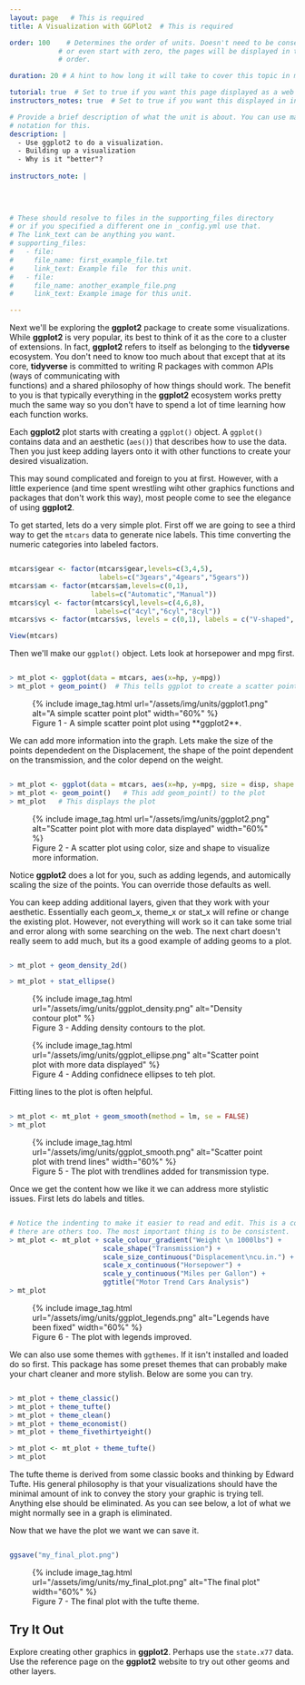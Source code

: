 ```yaml
---
layout: page   # This is required
title: A Visualization with GGPlot2  # This is required

order: 100    # Determines the order of units. Doesn't need to be consecutive though
            # or even start with zero, the pages will be displayed in their sort
            # order.

duration: 20 # A hint to how long it will take to cover this topic in mintues.

tutorial: true  # Set to true if you want this page displayed as a web page
instructors_notes: true  # Set to true if you want this displayed in instructors notes

# Provide a brief description of what the unit is about. You can use markdown
# notation for this.
description: |
  - Use ggplot2 to do a visualization.
  - Building up a visualization
  - Why is it "better"?
  
instructors_note: |
  
  

  
# These should resolve to files in the supporting_files directory
# or if you specified a different one in _config.yml use that.
# The link_text can be anything you want.
# supporting_files:
#   - file:
#     file_name: first_example_file.txt
#     link_text: Example file  for this unit.
#   - file:
#     file_name: another_example_file.png
#     link_text: Example image for this unit.

---
```




Next we'll be exploring the **ggplot2** package to create some visualizations. 
While **ggplot2** is very popular, its best to think of it as the core to a cluster of 
extensions. In fact, **ggplot2** refers to itself as belonging to the **tidyverse** ecosystem.
You don't need to know too much about that except that at its core, **tidyverse** is 
committed to writing R packages with common APIs (ways of communicating with  
functions) and a shared philosophy of how things should work. The benefit to you is 
that typically everything in the **ggplot2** ecosystem works pretty much the same 
way so you don't have to spend a lot of time learning how each function works.

Each **ggplot2** plot starts with creating a `ggplot()` object. A `ggplot()` contains
data and an aesthetic (`aes()`) that describes how to use the data. Then you just
keep adding layers onto it with other functions to create your desired visualization.

This may sound complicated and foreign to you at first. However, with a little 
experience (and time spent wrestling wiht other graphics functions and packages that 
don't work this way), most people come to see the elegance of using **ggplot2**.

To get started, lets do a very simple plot. First off we are going to see a third
way to get the `mtcars` data to generate nice labels. This time converting the 
numeric categories into labeled factors. 


```r

mtcars$gear <- factor(mtcars$gear,levels=c(3,4,5),
                      labels=c("3gears","4gears","5gears"))
mtcars$am <- factor(mtcars$am,levels=c(0,1),
                    labels=c("Automatic","Manual"))
mtcars$cyl <- factor(mtcars$cyl,levels=c(4,6,8),
                     labels=c("4cyl","6cyl","8cyl"))
mtcars$vs <- factor(mtcars$vs, levels = c(0,1), labels = c("V-shaped", "Straight"))

View(mtcars)

```

Then we'll make our `ggplot()` object. Lets look at horsepower and mpg first.

```r 

> mt_plot <- ggplot(data = mtcars, aes(x=hp, y=mpg))
> mt_plot + geom_point()  # This tells ggplot to create a scatter point plot

```

<figure>
  {% include image_tag.html url="/assets/img/units/ggplot1.png" alt="A simple scatter point plot" width="60%" %}
  <figcaption>Figure 1 - A simple scatter point plot using **ggplot2**.</figcaption>
</figure>


We can add more information into the graph. Lets make the size of the points 
dependedent on the Displacement, the shape of the point dependent on the transmission,
and the color depend on the weight.

```r 

> mt_plot <- ggplot(data = mtcars, aes(x=hp, y=mpg, size = disp, shape = am, color = wt))
> mt_plot <- geom_point()   # This add geom_point() to the plot
> mt_plot   # This displays the plot

```

<figure>
  {% include image_tag.html url="/assets/img/units/ggplot2.png" alt="Scatter point plot with more data displayed" width="60%" %}
  <figcaption>Figure 2 - A scatter plot using color, size and shape to  visualize more information.</figcaption>
</figure>

Notice **ggplot2** does a lot for you, such as adding legends, and automically scaling
the size of the points. You can override those defaults as well.

You can keep adding additional layers, given that they work with your aesthetic. Essentially each geom_x,
theme_x or stat_x will refine or change the existing plot. However, not everything 
will work so it can take some trial and error along with some searching on the web. The next
chart doesn't really seem to add much, but its a good example of adding geoms to a plot.

```r

> mt_plot + geom_density_2d()

> mt_plot + stat_ellipse()

```
<div class="row">
<figure class="two column">
  {% include image_tag.html url="/assets/img/units/ggplot_density.png" alt="Density contour plot" %}
  <figcaption>Figure 3 - Adding density contours to the plot.</figcaption>
</figure>
<figure class="two column">
  {% include image_tag.html url="/assets/img/units/ggplot_ellipse.png" alt="Scatter point plot with more data displayed" %}
  <figcaption>Figure 4 - Adding confidnece ellipses to teh plot.</figcaption>
</figure>
</div>

Fitting lines to the plot is often helpful. 

```r 

> mt_plot <- mt_plot + geom_smooth(method = lm, se = FALSE) 
> mt_plot

```

<figure>
  {% include image_tag.html url="/assets/img/units/ggplot_smooth.png" alt="Scatter point plot with trend lines" width="60%" %}
  <figcaption>Figure 5 - The plot with trendlines added for transmission type.</figcaption>
</figure>

Once we get the content how we like it we can address more stylistic issues. First lets 
do labels and titles.

```r

# Notice the indenting to make it easier to read and edit. This is a common style,
# there are others too. The most important thing is to be consistent.
> mt_plot <- mt_plot + scale_colour_gradient("Weight \n 1000lbs") + 
                       scale_shape("Transmission") + 
                       scale_size_continuous("Displacement\ncu.in.") + 
                       scale_x_continuous("Horsepower") + 
                       scale_y_continuous("Miles per Gallon") + 
                       ggtitle("Motor Trend Cars Analysis")
> mt_plot

```

<figure>
  {% include image_tag.html url="/assets/img/units/ggplot_legends.png" alt="Legends have been fixed" width="60%" %}
  <figcaption>Figure 6 - The plot with legends improved.</figcaption>
</figure>

We can also use some themes with `ggthemes`. If it isn't installed and loaded do so 
first. This package has some preset themes that can probably make your chart cleaner 
and more stylish. Below are some you can try.

```r

> mt_plot + theme_classic()
> mt_plot + theme_tufte()
> mt_plot + theme_clean()
> mt_plot + theme_economist()
> mt_plot + theme_fivethirtyeight()

> mt_plot <- mt_plot + theme_tufte()
> mt_plot

```

The tufte theme is derived from some classic books and thinking by Edward Tufte. His 
general philosophy is that your visualizations should have the minimal amount of ink
to convey the story your graphic is trying tell. Anything else should be eliminated. As
you can see below, a lot of what we might normally see in a graph is eliminated.



Now that we have the plot we want we can save it.

```r

ggsave("my_final_plot.png")

```

<figure>
  {% include image_tag.html url="/assets/img/units/my_final_plot.png" alt="The final plot" width="60%" %}
  <figcaption>Figure 7 - The final plot with the tufte theme.</figcaption>
</figure>


## Try It Out

Explore creating other graphics in **ggplot2**. Perhaps use the `state.x77` data. Use
the reference page on the **ggplot2** website to try out other geoms and other 
layers.




